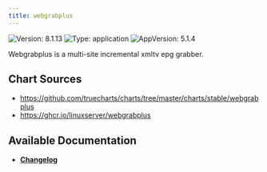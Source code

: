 ```yaml
---
title: webgrabplus
---
```


![Version: 8.1.13](https://img.shields.io/badge/Version-8.1.13-informational?style=flat-square) ![Type: application](https://img.shields.io/badge/Type-application-informational?style=flat-square) ![AppVersion: 5.1.4](https://img.shields.io/badge/AppVersion-5.1.4-informational?style=flat-square)

Webgrabplus is a multi-site incremental xmltv epg grabber.

## Chart Sources

- https://github.com/truecharts/charts/tree/master/charts/stable/webgrabplus
- https://ghcr.io/linuxserver/webgrabplus

## Available Documentation

- [**Changelog**](./CHANGELOG.md)
